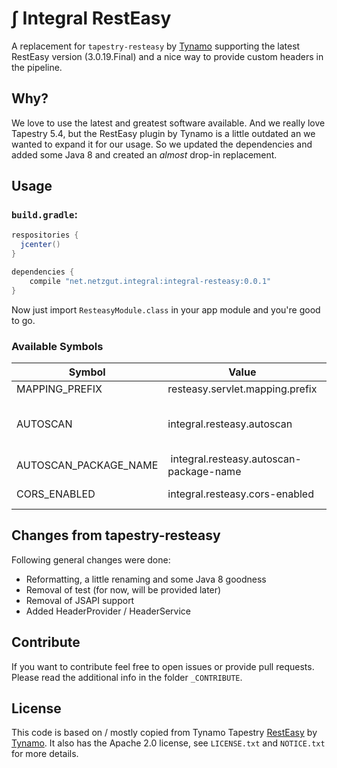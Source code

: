 # ∫ Integral RestEasy

A replacement for `tapestry-resteasy` by [Tynamo](https://github.com/tynamo/tapestry-resteasy) supporting the latest RestEasy version (3.0.19.Final) and a nice way to provide custom headers in the pipeline.

## Why?

We love to use the latest and greatest software available. And we really love Tapestry 5.4, but the RestEasy plugin by Tynamo is a little outdated an we wanted to expand it for our usage. So we updated the dependencies and added some Java 8 and created an _almost_ drop-in replacement.

## Usage

### `build.gradle`:
```groovy
respositories {
  jcenter()
}

dependencies {
    compile "net.netzgut.integral:integral-resteasy:0.0.1"
}

```

Now just import `ResteasyModule.class` in your app module and you're good to go.

### Available Symbols

| Symbol                | Value                                   | Default | Description                                                                                                     |
| --------------------- | --------------------------------------- | ------- | --------------------------------------------------------------------------------------------------------------- |
| MAPPING_PREFIX        | resteasy.servlet.mapping.prefix         | /rest   | Maps the Resteasy servlet to an url prefix                                                                      |
| AUTOSCAN              | integral.resteasy.autoscan              | true    | Scan "InternalConstants.TAPESTRY_APP_PACKAGE_PARAM + ResteasySymbols.AUTOSCAN_PACKAGE_NAME" for REST resources. |
| AUTOSCAN_PACKAGE_NAME | integral.resteasy.autoscan-package-name | rest    | Package name for AUTOSCAN. Omit a dot-prefix.                                                                   |
| CORS_ENABLED          | integral.resteasy.cors-enabled          | false   | Add CORS-header to responses if Origin is available in request                                                  |


## Changes from tapestry-resteasy

Following general changes were done:

- Reformatting, a little renaming and some Java 8 goodness
- Removal of test (for now, will be provided later)
- Removal of JSAPI support
- Added HeaderProvider / HeaderService


## Contribute

If you want to contribute feel free to open issues or provide pull requests. Please read the additional info in the folder `_CONTRIBUTE`.


## License

This code is based on / mostly copied from Tynamo Tapestry [RestEasy](https://github.com/tynamo/tapestry-resteasy) by
[Tynamo](http://www.tynamo.org). It also has the Apache 2.0 license, see `LICENSE.txt` and `NOTICE.txt` for more details.
